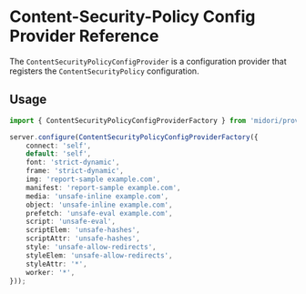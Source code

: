 # Content-Security-Policy Config Provider Reference
The `ContentSecurityPolicyConfigProvider` is a configuration provider that registers the `ContentSecurityPolicy` configuration.

## Usage
```ts
import { ContentSecurityPolicyConfigProviderFactory } from 'midori/providers';

server.configure(ContentSecurityPolicyConfigProviderFactory({
    connect: 'self',
    default: 'self',
    font: 'strict-dynamic',
    frame: 'strict-dynamic',
    img: 'report-sample example.com',
    manifest: 'report-sample example.com',
    media: 'unsafe-inline example.com',
    object: 'unsafe-inline example.com',
    prefetch: 'unsafe-eval example.com',
    script: 'unsafe-eval',
    scriptElem: 'unsafe-hashes',
    scriptAttr: 'unsafe-hashes',
    style: 'unsafe-allow-redirects',
    styleElem: 'unsafe-allow-redirects',
    styleAttr: '*',
    worker: '*',
}));
```
